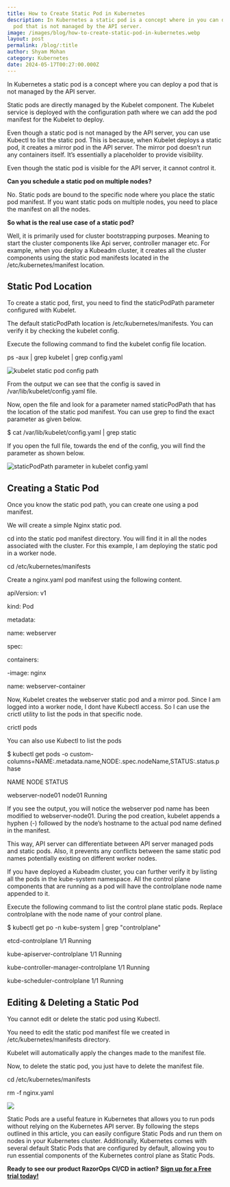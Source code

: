 ```yaml
---
title: How to Create Static Pod in Kubernetes
description: In Kubernetes a static pod is a concept where in you can deploy a
  pod that is not managed by the API server.
image: /images/blog/how-to-create-static-pod-in-kubernetes.webp
layout: post
permalink: /blog/:title
author: Shyam Mohan
category: Kubernetes
date: 2024-05-17T00:27:00.000Z
---
```

In Kubernetes a static pod is a concept where you can deploy a pod that is not managed by the API server.

Static pods are directly managed by the Kubelet component. The Kubelet service is deployed with the configuration path where we can add the pod manifest for the Kubelet to deploy.

Even though a static pod is not managed by the API server, you can use Kubectl to list the static pod. This is because, when Kubelet deploys a static pod, it creates a mirror pod in the API server. The mirror pod doesn’t run any containers itself. It’s essentially a placeholder to provide visibility.

Even though the static pod is visible for the API server, it cannot control it.

**Can you schedule a static pod on multiple nodes?**

No. Static pods are bound to the specific node where you place the static pod manifest. If you want static pods on multiple nodes, you need to place the manifest on all the nodes.

**So what is the real use case of a static pod?**

Well, it is primarily used for cluster bootstrapping purposes. Meaning to start the cluster components like Api server, controller manager etc. For example, when you deploy a Kubeadm cluster, it creates all the cluster components using the static pod manifests located in the /etc/kubernetes/manifest location.

## Static Pod Location

To create a static pod, first, you need to find the staticPodPath parameter configured with Kubelet.

The default staticPodPath location is /etc/kubernetes/manifests. You can verify it by checking the kubelet config.

Execute the following command to find the kubelet config file location.

ps -aux | grep kubelet | grep config.yaml

![kubelet static pod config path](https://lh7-us.googleusercontent.com/y0HkRYOzs_nkJ_pf2xEqDYR2bAE134MUMxX7O-V8oDcMugqIzdSvYoI_puRcpp0n0l73RiUHleRFHAiceQArvLNwuxPlshygPbeQaojoZRrfRqMgrS2ms7MhSENmzXxvyrwsM_BkBSPU8Jxrv9g1X2c)

From the output we can see that the config is saved in /var/lib/kubelet/config.yaml file.

Now, open the file and look for a parameter named staticPodPath that has the location of the static pod manifest. You can use grep to find the exact parameter as given below.

$ cat /var/lib/kubelet/config.yaml | grep static

If you open the full file, towards the end of the config, you will find the parameter as shown below.

![staticPodPath parameter in kubelet config.yaml](https://lh7-us.googleusercontent.com/ZkKVNwcKcJaj2pCamHGAOV7pgBQ9t0inoy44aoIm7m7eNLU8Rn5G2pN4FVZLOoYTrL2iVB0auVTKuY3n3_1TlLBzmBlceqacfIRuclllCXgOeJCpeEiFfLWaKi6CJyexZ_yO_FaBUk2cWaHBCVZzhig)

## Creating a Static Pod

Once you know the static pod path, you can create one using a pod manifest.

We will create a simple Nginx static pod.

cd into the static pod manifest directory. You will find it in all the nodes associated with the cluster. For this example, I am deploying the static pod in a worker node.

cd /etc/kubernetes/manifests

Create a nginx.yaml pod manifest using the following content.

apiVersion: v1

kind: Pod

metadata:

name: webserver

spec:

containers:

-image: nginx

name: webserver-container

Now, Kubelet creates the webserver static pod and a mirror pod. Since I am logged into a worker node, I dont have Kubectl access. So I can use the crictl utility to list the pods in that specific node.

crictl pods

You can also use Kubectl to list the pods

$ kubectl get pods -o custom-columns=NAME:.metadata.name,NODE:.spec.nodeName,STATUS:.status.phase

  

NAME NODE STATUS

webserver-node01 node01 Running

If you see the output, you will notice the webserver pod name has been modified to webserver-node01. During the pod creation, kubelet appends a hyphen (-) followed by the node’s hostname to the actual pod name defined in the manifest.  
  
This way, API server can differentiate between API server managed pods and static pods. Also, it prevents any conflicts between the same static pod names potentially existing on different worker nodes.

If you have deployed a Kubeadm cluster, you can further verify it by listing all the pods in the kube-system namespace. All the control plane components that are running as a pod will have the controlplane node name appended to it.

Execute the following command to list the control plane static pods. Replace controlplane with the node name of your control plane.

$ kubectl get po -n kube-system | grep "controlplane"

  

etcd-controlplane 1/1 Running

kube-apiserver-controlplane 1/1 Running

kube-controller-manager-controlplane 1/1 Running

kube-scheduler-controlplane 1/1 Running

  

## Editing & Deleting a Static Pod

You cannot edit or delete the static pod using Kubectl.

You need to edit the static pod manifest file we created in /etc/kubernetes/manifests directory.

Kubelet will automatically apply the changes made to the manifest file.

Now, to delete the static pod, you just have to delete the manifest file.

cd /etc/kubernetes/manifests

rm -f nginx.yaml

![](https://lh7-us.googleusercontent.com/Gmvq61BNQFbb6JDe2Bd3HjFQQAQLOGTIJHOVjvKYcFcqNwYe-58JhPfuSx5RA0zfX27f0HLbCgVG25fhqEqLVT2AhiIV4nUw7vxUNw0NOh1g83gw5CWs4CRt3_KeblwMQYGSi619PAFigWb7ZUrFhbQ)

Static Pods are a useful feature in Kubernetes that allows you to run pods without relying on the Kubernetes API server. By following the steps outlined in this article, you can easily configure Static Pods and run them on nodes in your Kubernetes cluster. Additionally, Kubernetes comes with several default Static Pods that are configured by default, allowing you to run essential components of the Kubernetes control plane as Static Pods.

**Ready to see our product RazorOps CI/CD in action?** [**Sign up for a Free trial today!**](https://dashboard.razorops.com/users/sign_up)
 
